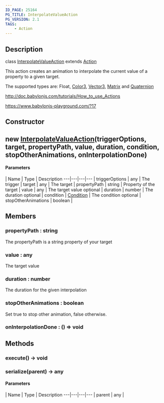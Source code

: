 ```yaml
---
ID_PAGE: 25164
PG_TITLE: InterpolateValueAction
PG_VERSION: 2.1
TAGS:
    - Action
---
```

## Description

class [InterpolateValueAction](/classes/2.5/InterpolateValueAction) extends [Action](/classes/2.5/Action)

This action creates an animation to interpolate the current value of a property to a given target.

The supported types are: Float, [Color3](/classes/2.5/Color3), [Vector3](/classes/2.5/Vector3), [Matrix](/classes/2.5/Matrix) and [Quaternion](/classes/2.5/Quaternion)

http://doc.babylonjs.com/tutorials/How_to_use_Actions

 https://www.babylonjs-playground.com/?17

## Constructor

## new [InterpolateValueAction](/classes/2.5/InterpolateValueAction)(triggerOptions, target, propertyPath, value, duration, condition, stopOtherAnimations, onInterpolationDone)



#### Parameters
 | Name | Type | Description
---|---|---|---
 | triggerOptions | any |     The trigger
 | target | any |     The target
 | propertyPath | string |     Property of the target
 | value | any |     The target value
optional | duration | number |     The duration
optional | condition | [Condition](/classes/2.5/Condition) |     The condition
optional | stopOtherAnimations | boolean |   
## Members

### propertyPath : string

The propertyPath is a string property of your target

### value : any

The target value

### duration : number

The duration for the given interpolation

### stopOtherAnimations : boolean

Set true to stop other animation, false otherwise.

### onInterpolationDone : () =&gt; void



## Methods

### execute() &rarr; void


### serialize(parent) &rarr; any



#### Parameters
 | Name | Type | Description
---|---|---|---
 | parent | any |  

